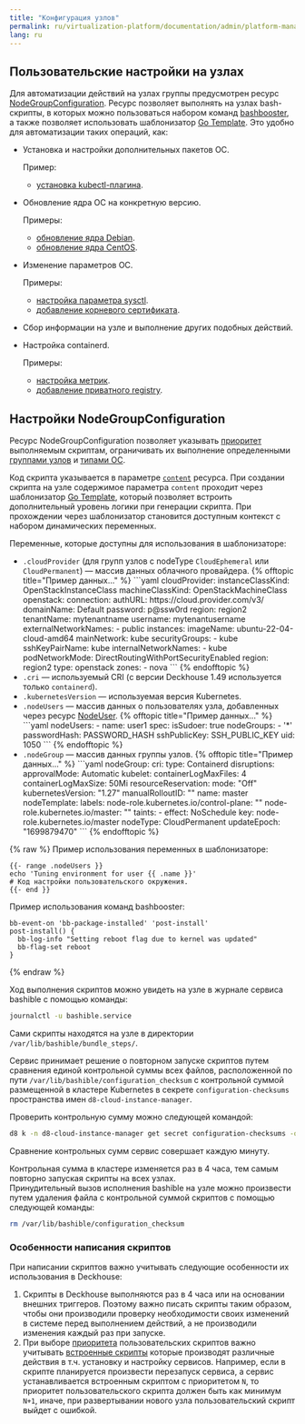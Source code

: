 ```yaml
---
title: "Конфигурация узлов"
permalink: ru/virtualization-platform/documentation/admin/platform-management/node-management/configuration.html
lang: ru
---
```


## Пользовательские настройки на узлах

Для автоматизации действий на узлах группы предусмотрен ресурс [NodeGroupConfiguration](../../../../reference/cr/nodegroup.html#nodegroupconfiguration). Ресурс позволяет выполнять на узлах bash-скрипты, в которых можно пользоваться набором команд [bashbooster](https://github.com/deckhouse/deckhouse/tree/main/candi/bashible/bashbooster), а также позволяет использовать шаблонизатор [Go Template](https://pkg.go.dev/text/template). Это удобно для автоматизации таких операций, как:

- Установка и настройки дополнительных пакетов ОС.

  Пример:
  - [установка kubectl-плагина](os.html#установка-плагина-cert-manager-для-kubectl-на-master-узлах).

- Обновление ядра ОС на конкретную версию.

  Примеры:
  - [обновление ядра Debian](os.html#для-дистрибутивов-основанных-на-debian).
  - [обновление ядра CentOS](os.html#для-дистрибутивов-основанных-на-centos).

- Изменение параметров ОС.

  Примеры:
  - [настройка параметра sysctl](os.html#задание-параметра-sysctl).
  - [добавление корневого сертификата](os.html#добавление-корневого-сертификата).

- Сбор информации на узле и выполнение других подобных действий.

- Настройка containerd.

  Примеры:
  - [настройка метрик](containerd.html#включение-метрик-для-containerd).
  - [добавление приватного registry](containerd.html#добавление-приватного-registry-с-авторизацией).

## Настройки NodeGroupConfiguration

Ресурс NodeGroupConfiguration позволяет указывать [приоритет](../../../../reference/cr/nodegroup.html#nodegroupconfiguration-v1alpha1-spec-weight) выполняемым скриптам, ограничивать их выполнение определенными [группами узлов](../../../../reference/cr/nodegroup.html#nodegroupconfiguration-v1alpha1-spec-nodegroups) и [типами ОС](../../../../reference/cr/nodegroup.html#nodegroupconfiguration-v1alpha1-spec-bundles).

Код скрипта указывается в параметре [`content`](../../../../reference/cr/nodegroup.html#nodegroupconfiguration-v1alpha1-spec-content) ресурса. При создании скрипта на узле содержимое параметра `content` проходит через шаблонизатор [Go Template](https://pkg.go.dev/text/template), который позволяет встроить дополнительный уровень логики при генерации скрипта. При прохождении через шаблонизатор становится доступным контекст с набором динамических переменных.

Переменные, которые доступны для использования в шаблонизаторе:

<ul>
<li><code>.cloudProvider</code> (для групп узлов с nodeType <code>CloudEphemeral</code> или <code>CloudPermanent</code>) — массив данных облачного провайдера.
{% offtopic title="Пример данных..." %}
```yaml
cloudProvider:
  instanceClassKind: OpenStackInstanceClass
  machineClassKind: OpenStackMachineClass
  openstack:
    connection:
      authURL: https://cloud.provider.com/v3/
      domainName: Default
      password: p@ssw0rd
      region: region2
      tenantName: mytenantname
      username: mytenantusername
    externalNetworkNames:
    - public
    instances:
      imageName: ubuntu-22-04-cloud-amd64
      mainNetwork: kube
      securityGroups:
      - kube
      sshKeyPairName: kube
    internalNetworkNames:
    - kube
    podNetworkMode: DirectRoutingWithPortSecurityEnabled
  region: region2
  type: openstack
  zones:
  - nova
```
{% endofftopic %}</li>
<li><code>.cri</code> — используемый CRI (с версии Deckhouse 1.49 используется только <code>containerd</code>).</li>
<li><code>.kubernetesVersion</code> — используемая версия Kubernetes.</li>
<li><code>.nodeUsers</code> — массив данных о пользователях узла, добавленных через ресурс <a href="../../../../reference/cr/nodeuser.html">NodeUser</a>.
{% offtopic title="Пример данных..." %}
```yaml
nodeUsers:
- name: user1
  spec:
    isSudoer: true
    nodeGroups:
    - '*'
    passwordHash: PASSWORD_HASH
    sshPublicKey: SSH_PUBLIC_KEY
    uid: 1050
```
{% endofftopic %}
</li>
<li><code>.nodeGroup</code> — массив данных группы узлов.
{% offtopic title="Пример данных..." %}
```yaml
nodeGroup:
  cri:
    type: Containerd
  disruptions:
    approvalMode: Automatic
  kubelet:
    containerLogMaxFiles: 4
    containerLogMaxSize: 50Mi
    resourceReservation:
      mode: "Off"
  kubernetesVersion: "1.27"
  manualRolloutID: ""
  name: master
  nodeTemplate:
    labels:
      node-role.kubernetes.io/control-plane: ""
      node-role.kubernetes.io/master: ""
    taints:
    - effect: NoSchedule
      key: node-role.kubernetes.io/master
  nodeType: CloudPermanent
  updateEpoch: "1699879470"
```
{% endofftopic %}</li>
</ul>
{% raw %}
Пример использования переменных в шаблонизаторе:

```shell
{{- range .nodeUsers }}
echo 'Tuning environment for user {{ .name }}'
# Код настройки пользовательского окружения.
{{- end }}
```

Пример использования команд bashbooster:

```shell
bb-event-on 'bb-package-installed' 'post-install'
post-install() {
  bb-log-info "Setting reboot flag due to kernel was updated"
  bb-flag-set reboot
}
```

{% endraw %}

Ход выполнения скриптов можно увидеть на узле в журнале сервиса bashible c помощью команды:

```bash
journalctl -u bashible.service
```

Сами скрипты находятся на узле в директории `/var/lib/bashible/bundle_steps/`.

Сервис принимает решение о повторном запуске скриптов путем сравнения единой контрольной суммы всех файлов, расположенной по пути `/var/lib/bashible/configuration_checksum` с контрольной суммой размещенной в кластере Kubernetes в секрете `configuration-checksums` пространства имен `d8-cloud-instance-manager`.

Проверить контрольную сумму можно следующей командой:

```bash
d8 k -n d8-cloud-instance-manager get secret configuration-checksums -o yaml
```  

Сравнение контрольных сумм сервис совершает каждую минуту.

Контрольная сумма в кластере изменяется раз в 4 часа, тем самым повторно запуская скрипты на всех узлах.  
Принудительный вызов исполнения bashible на узле можно произвести путем удаления файла с контрольной суммой скриптов с помощью следующей команды:

```bash
rm /var/lib/bashible/configuration_checksum
```  

### Особенности написания скриптов

При написании скриптов важно учитывать следующие особенности их использования в Deckhouse:

1. Скрипты в Deckhouse выполняются раз в 4 часа или на основании внешних триггеров. Поэтому важно писать скрипты таким образом, чтобы они производили проверку необходимости своих изменений в системе перед выполнением действий, а не производили изменения каждый раз при запуске.
1. При выборе [приоритета](../../../../reference/cr/nodegroup.html#nodegroupconfiguration-v1alpha1-spec-weight) пользовательских скриптов важно учитывать [встроенные скрипты](https://github.com/deckhouse/deckhouse/tree/main/candi/bashible/common-steps/all) которые производят различные действия в т.ч. установку и настройку сервисов. Например, если в скрипте планируется произвести перезапуск сервиса, а сервис устанавливается встроенным скриптом с приоритетом `N`, то приоритет пользовательского скрипта должен быть как минимум `N+1`, иначе, при развертывании нового узла пользовательский скрипт выйдет с ошибкой.
